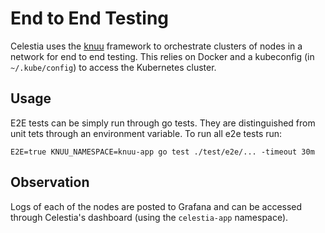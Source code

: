 # End to End Testing

Celestia uses the [knuu](https://github.com/celestiaorg/knuu) framework to orchestrate clusters of nodes in a network for end to end testing. This relies on Docker and a kubeconfig (in `~/.kube/config`) to access the Kubernetes cluster.

## Usage

E2E tests can be simply run through go tests. They are distinguished from unit tets through an environment variable. To run all e2e tests run:

```shell
E2E=true KNUU_NAMESPACE=knuu-app go test ./test/e2e/... -timeout 30m
```

## Observation

Logs of each of the nodes are posted to Grafana and can be accessed through Celestia's dashboard (using the `celestia-app` namespace).
